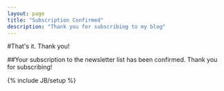 ```yaml
---
layout: page
title: "Subscription Confirmed"
description: "Thank you for subscribing to my blog"
---
```



#That's it. Thank you!

##Your subscription to the newsletter list has been confirmed. Thank you for subscribing!

{% include JB/setup %}
